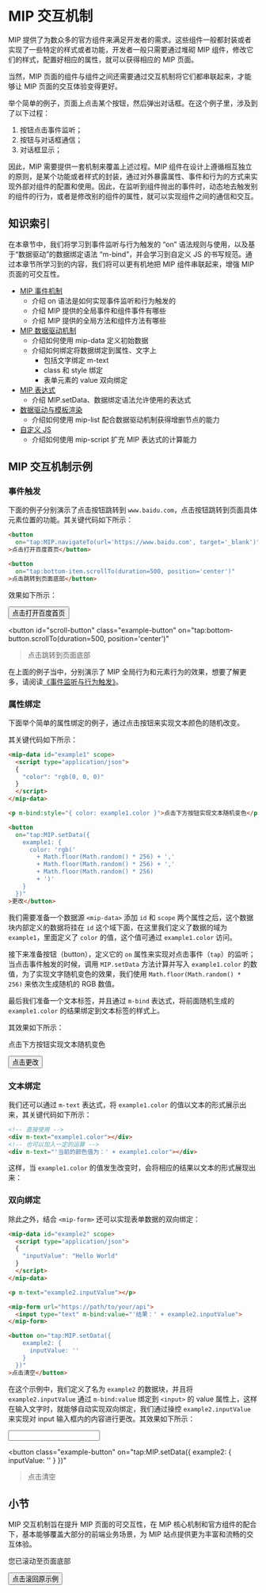 # MIP 交互机制

MIP 提供了为数众多的官方组件来满足开发者的需求。这些组件一般都封装或者实现了一些特定的样式或者功能，开发者一般只需要通过堆砌 MIP 组件，修改它们的样式，配置好相应的属性，就可以获得相应的 MIP 页面。

当然，MIP 页面的组件与组件之间还需要通过交互机制将它们都串联起来，才能够让 MIP 页面的交互体验变得更好。

举个简单的例子，页面上点击某个按钮，然后弹出对话框。在这个例子里，涉及到了以下过程：

1. 按钮点击事件监听；
2. 按钮与对话框通信；
3. 对话框显示；

因此，MIP 需要提供一套机制来覆盖上述过程。MIP 组件在设计上遵循相互独立的原则，是某个功能或者样式的封装，通过对外暴露属性、事件和行为的方式来实现外部对组件的配置和使用。因此，在监听到组件抛出的事件时，动态地去触发别的组件的行为，或者是修改别的组件的属性，就可以实现组件之间的通信和交互。

## 知识索引

在本章节中，我们将学习到事件监听与行为触发的 “on” 语法规则与使用，以及基于“数据驱动”的数据绑定语法 “m-bind”，并会学习到自定义 JS 的书写规范。通过本章节所学习到的内容，我们将可以更有机地把 MIP 组件串联起来，增强 MIP 页面的可交互性。

- [MIP 事件机制](./event-and-action.md)
  + 介绍 on 语法是如何实现事件监听和行为触发的
  + 介绍 MIP 提供的全局事件和组件事件有哪些
  + 介绍 MIP 提供的全局方法和组件方法有哪些
- [MIP 数据驱动机制](./data-driven.md)
  + 介绍如何使用 mip-data 定义初始数据
  + 介绍如何绑定将数据绑定到属性、文字上
    * 包括文字绑定 m-text
    * class 和 style 绑定
    * 表单元素的 value 双向绑定
- [MIP 表达式](./expression.md)
  + 介绍 MIP.setData、数据绑定语法允许使用的表达式
- [数据驱动与模板渲染](./data-driven-and-dom-render.md)
  + 介绍如何使用 mip-list 配合数据驱动机制获得增删节点的能力
- [自定义 JS](./custom-js-by-using-mip-script.md)
  + 介绍如何使用 mip-script 扩充 MIP 表达式的计算能力

## MIP 交互机制示例

### 事件触发

下面的例子分别演示了点击按钮跳转到 `www.baidu.com`，点击按钮跳转到页面具体元素位置的功能。其关键代码如下所示：

```html
<button
  on="tap:MIP.navigateTo(url='https://www.baidu.com', target='_blank')"
>点击打开百度首页</button>

<button
  on="tap:bottom-item.scrollTo(duration=500, position='center')"
>点击跳转到页面底部</button>
```

效果如下所示：

<div class="example-wrapper">
  <button
    class="example-button"
    on="tap:MIP.navigateTo(url='https://www.baidu.com', target='_blank')"
  >点击打开百度首页</button>

  <button
    id="scroll-button"
    class="example-button"
    on="tap:bottom-button.scrollTo(duration=500, position='center')"
  >点击跳转到页面底部</button>
</div>

在上面的例子当中，分别演示了 MIP 全局行为和元素行为的效果，想要了解更多，请阅读[《事件监听与行为触发》](./event-and-action.md)。

### 属性绑定

下面举个简单的属性绑定的例子，通过点击按钮来实现文本颜色的随机改变。

其关键代码如下所示：

```html
<mip-data id="example1" scope>
  <script type="application/json">
  {
    "color": "rgb(0, 0, 0)"
  }
  </script>
</mip-data>

<p m-bind:style="{ color: example1.color }">点击下方按钮实现文本随机变色</p>

<button
  on="tap:MIP.setData({
    example1: {
      color: 'rgb('
        + Math.floor(Math.random() * 256) + ','
        + Math.floor(Math.random() * 256) + ','
        + Math.floor(Math.random() * 256)
        + ')'
    }
  })"
>更改</button>
```

我们需要准备一个数据源 `<mip-data>` 添加 `id` 和 `scope` 两个属性之后，这个数据块内部定义的数据将挂在 `id` 这个域下面，在这里我们定义了数据的域为 `example1`，里面定义了 `color` 的值，这个值可通过 `example1.color` 访问。

接下来准备按钮（button），定义它的 `on` 属性来实现对点击事件（`tap`）的监听；当点击事件触发的时候，调用 `MIP.setData` 方法计算并写入 `example1.color` 的数值，为了实现文字随机变色的效果，我们使用 `Math.floor(Math.random() * 256)` 来依次生成随机的 RGB 数值。

最后我们准备一个文本标签，并且通过 `m-bind` 表达式，将前面随机生成的 `example1.color` 的结果绑定到文本标签的样式上。

其效果如下所示：

<mip-data id="example1" scope>
  <script type="application/json">
  {
    "color": "rgb(0,0,0)"
  }
  </script>
</mip-data>

<div class="example-wrapper">
  <p m-bind:style="{ color: example1.color }">点击下方按钮实现文本随机变色</p>
  <button
    class="example-button"
    on="tap:MIP.setData({
      example1: {
        color: 'rgb('
          + Math.floor(Math.random() * 256) + ','
          + Math.floor(Math.random() * 256) + ','
          + Math.floor(Math.random() * 256)
          + ')'
      }
    })"
  >点击更改</button>
</div>

### 文本绑定

我们还可以通过 `m-text` 表达式，将 `example1.color` 的值以文本的形式展示出来，其关键代码如下所示：

```html
<!-- 直接使用 -->
<div m-text="example1.color"></div>
<!-- 也可以加入一定的运算 -->
<div m-text="'当前的颜色值为：' + example1.color"></div>
```

这样，当 `example1.color` 的值发生改变时，会将相应的结果以文本的形式展现出来：

<div class="example-wrapper">
  <p m-text="example1.color"></p>
  <p m-text="'当前的颜色值为：' + example1.color"></p>
</div>

### 双向绑定

除此之外，结合 `<mip-form>` 还可以实现表单数据的双向绑定：


```html
<mip-data id="example2" scope>
  <script type="application/json">
  {
    "inputValue": "Hello World"
  }
  </script>
</mip-data>

<p m-text="example2.inputValue"></p>

<mip-form url="https://path/to/your/api">
  <input type="text" m-bind:value="'结果：' + example2.inputValue">
</mip-form>

<button on="tap:MIP.setData({
    example2: {
      inputValue: ''
    }
  })"
>点击清空</button>
```

在这个示例中，我们定义了名为 `example2` 的数据块，并且将 `example2.inputValue` 通过 `m-bind:value` 绑定到 `<input>` 的 value 属性上，这样在输入文字时，就能够自动实现双向绑定，我们通过操控 `example2.inputValue` 来实现对 input 输入框内的内容进行更改。其效果如下所示：

<mip-data id="example2" scope>
  <script type="application/json">
  {
    "inputValue": "Hello World"
  }
  </script>
</mip-data>

<div class="example-wrapper">
  <p m-text="'结果：' + example2.inputValue"></p>

  <mip-form url="https://path/to/your/api">
    <input type="text" m-bind:value="example2.inputValue" class="example-input">
  </mip-form>

  <button class="example-button" on="tap:MIP.setData({
      example2: {
        inputValue: ''
      }
    })"
  >点击清空</button>
</div>

## 小节

MIP 交互机制旨在提升 MIP 页面的可交互性，在 MIP 核心机制和官方组件的配合下，基本能够覆盖大部分的前端业务场景，为 MIP 站点提供更为丰富和流畅的交互体验。

<div class="example-wrapper">
  <p>您已滚动至页面底部</p>
  <button class="example-button"
    id="bottom-button"
    on="tap:scroll-button.scrollTo(duration=1000, position='center')"
  >点击滚回原示例</button>
</div>




